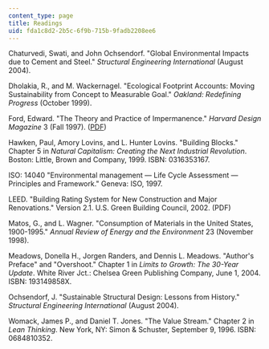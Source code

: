 ```yaml
---
content_type: page
title: Readings
uid: fda1c8d2-2b5c-6f9b-715b-9fadb2208ee6
---
```


Chaturvedi, Swati, and John Ochsendorf. "Global Environmental Impacts due to Cement and Steel." _Structural Engineering International_ (August 2004).

Dholakia, R., and M. Wackernagel. "Ecological Footprint Accounts: Moving Sustainability from Concept to Measurable Goal." _Oakland: Redefining Progress_ (October 1999).

Ford, Edward. "The Theory and Practice of Impermanence." _Harvard Design Magazine_ 3 (Fall 1997). ([PDF](http://www.scribd.com/doc/39568720/The-Theory-and-Practice-of-Impermanence))

Hawken, Paul, Amory Lovins, and L. Hunter Lovins. "Building Blocks." Chapter 5 in _Natural Capitalism: Creating the Next Industrial Revolution_. Boston: Little, Brown and Company, 1999. ISBN: 0316353167.

ISO: 14040 "Environmental management — Life Cycle Assessment — Principles and Framework." Geneva: ISO, 1997.

LEED. "Building Rating System for New Construction and Major Renovations." Version 2.1. U.S. Green Building Council, 2002. (PDF)

Matos, G., and L. Wagner. "Consumption of Materials in the United States, 1900-1995." _Annual Review of Energy and the Environment_ 23 (November 1998).

Meadows, Donella H., Jorgen Randers, and Dennis L. Meadows. "Author's Preface" and "Overshoot." Chapter 1 in _Limits to Growth: The 30-Year Update_. White River Jct.: Chelsea Green Publishing Company, June 1, 2004. ISBN: 193149858X.

Ochsendorf, J. "Sustainable Structural Design: Lessons from History." _Structural Engineering International_ (August 2004).

Womack, James P., and Daniel T. Jones. "The Value Stream." Chapter 2 in _Lean Thinking_. New York, NY: Simon & Schuster, September 9, 1996. ISBN: 0684810352.